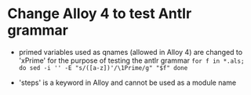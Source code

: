 # Change Alloy 4 to test Antlr grammar
- primed variables used as qnames (allowed in Alloy 4) are changed to 'xPrime' for the purpose of testing the antlr grammar
`
for f in *.als; do
  sed -i '' -E "s/([a-z])'/\1Prime/g" "$f"
done
`

- 'steps' is a keyword in Alloy and cannot be used as a module name

